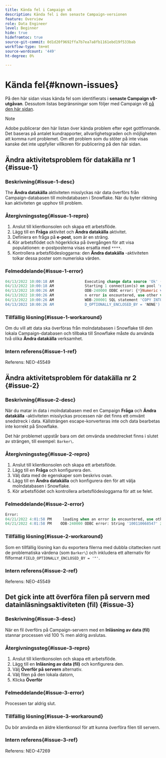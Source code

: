 ```yaml
---
title: Kända fel i Campaign v8
description: Kända fel i den senaste Campaign-versionen
feature: Overview
role: Data Engineer
level: Beginner
hide: true
hidefromtoc: true
source-git-commit: 0d1d20f9692ffa7b7ea7a8fb1161ebd19f533bab
workflow-type: tm+mt
source-wordcount: '449'
ht-degree: 0%

---
```


# Kända fel{#known-issues}

På den här sidan visas kända fel som identifierats i **senaste Campaign v8-utgåvan**. Dessutom listas begränsningar som följer med Campaign v8 [på den här sidan](known-limitations.md).


>[!NOTE]
>
>Adobe publicerar den här listan över kända problem efter eget gottfinnande. Det baseras på antalet kundrapporter, allvarlighetsgraden och möjligheten att komma runt problemet. Om ett problem som du stöter på inte visas kanske det inte uppfyller villkoren för publicering på den här sidan.

## Ändra aktivitetsproblem för datakälla nr 1 {#issue-1}

### Beskrivning{#issue-1-desc}

The **Ändra datakälla** aktiviteten misslyckas när data överförs från Campaign-databasen till molndatabasen i Snowflake. När du byter riktning kan aktiviteten ge upphov till problem.

### Återgivningssteg{#issue-1-repro}

1. Anslut till klientkonsolen och skapa ett arbetsflöde.
1. Lägg till en **Fråga** aktivitet och **Ändra datakälla** aktivitet.
1. Definiera en fråga på **e-post**, som är en sträng.
1. Kör arbetsflödet och högerklicka på övergången för att visa populationen: e-postposterna visas ersatta med `****`.
1. Kontrollera arbetsflödesloggarna: den **Ändra datakälla** -aktiviteten tolkar dessa poster som numeriska värden.

### Felmeddelande{#issue-1-error}

```sql
04/13/2022 10:00:18 AM              Executing change data source 'Ok' (step 'Change Data Source')
04/13/2022 10:00:18 AM              Starting 1 connection(s) on pool 'nms:extAccount:ffda tractorsupply_mkt_stage8' (Snowflake, server='adobe-acc_tractorsupply_us_west_2_aws.snowflakecomputing.com', login='tractorsupply_stage8_MKT:tractorsupply_stage8')
04/13/2022 10:00:26 AM              ODB-240000 ODBC error: {*}Numeric value '{*}******{*}{{*}}' is not recognized\{*}   File 'wkf1285541_13_1_0_47504750#458318uploadPart0.chunk.gz', line 1, character 10140   Row 279, column "WKF1285541_13_1_0"["BICUST_ID":1]   If you would like to continue loading when a
04/13/2022 10:00:26 AM              n error is encountered, use other values such as 'SKIP_FILE' or 'CONTINUE' for the ON_ERROR option. For more information on loading options, please run 'info loading_data' in a SQL client. SQLState: 22018
04/13/2022 10:00:26 AM              WDB-200001 SQL statement 'COPY INTO wkf1285541_13_1_0 (SACTIVE, SADDRESS1, SADDRESS2, BICUST_ID, SEMAIL) FROM ( SELECT $1, $2, $3, $4, $5 FROM $$@BULK_wkf1285541_13_1_0$$) FILE_FORMAT = ( TYPE = CSV RECORD_DELIMITER = '\x02' FIELD_DELIMITER = '\x01' FIEL
04/13/2022 10:00:26 AM              D_OPTIONALLY_ENCLOSED_BY = 'NONE') ON_ERROR = ABORT_STATEMENT PURGE = TRUE' could not be executed.
```

### Tillfällig lösning{#issue-1-workaround}

Om du vill att data ska överföras från molndatabasen i Snowflake till den lokala Campaign-databasen och tillbaka till Snowflake måste du använda två olika **Ändra datakälla** verksamhet.

### Intern referens{#issue-1-ref}

Referens: NEO-45549



## Ändra aktivitetsproblem för datakälla nr 2 {#issue-2}

### Beskrivning{#issue-2-desc}

När du matar in data i molndatabasen med en Campaign **Fråga** och **Ändra datakälla** -aktiviteten misslyckas processen när det finns ett omvänt snedstreck i data. Källsträngen escape-konverteras inte och data bearbetas inte korrekt på Snowflake.

Det här problemet uppstår bara om det omvända snedstrecket finns i slutet av strängen, till exempel: `Barker\`.


### Återgivningssteg{#issue-2-repro}

1. Anslut till klientkonsolen och skapa ett arbetsflöde.
1. Lägg till en **Fråga** och konfigurera den.
1. Välj data med de egenskaper som beskrivs ovan.
1. Lägg till en **Ändra datakälla** och konfigurera den för att välja molndatabasen i Snowflake.
1. Kör arbetsflödet och kontrollera arbetsflödesloggarna för att se felet.


### Felmeddelande{#issue-2-error}

```sql
Error:
04/21/2022 4:01:58 PM     loading when an error is encountered, use other values such as 'SKIP_FILE' or 'CONTINUE' for the ON_ERROR option. For more information on loading options, please run 'info loading_data' in a SQL client. SQLState: 22000
04/21/2022 4:01:58 PM    ODB-240000 ODBC error: String '100110668547' is too long and would be truncated   File 'wkf1656797_21_1_3057430574#458516uploadPart0.chunk.gz', line 1, character 0   Row 90058, column "WKF1656797_21_1"["SCARRIER_ROUTE":13]   If you would like to continue
```

### Tillfällig lösning{#issue-2-workaround}

Som en tillfällig lösning kan du exportera filerna med dubbla citattecken runt de problematiska värdena (som `Barker\`) och inkludera ett alternativ för filformat `FIELD_OPTIONALLY_ENCLOSED_BY = '"'`.

### Intern referens{#issue-2-ref}

Referens: NEO-45549


## Det gick inte att överföra filen på servern med datainläsningsaktiviteten (fil) {#issue-3}

### Beskrivning{#issue-3-desc}

När en fil överförs på Campaign-servern med en **Inläsning av data (fil)** stannar processen vid 100 % men aldrig avslutas.

### Återgivningssteg{#issue-3-repro}

1. Anslut till klientkonsolen och skapa ett arbetsflöde.
1. Lägg till en **Inläsning av data (fil)** och konfigurera den.
1. Välj **Överför på servern** alternativ.
1. Välj filen på den lokala datorn,
1. Klicka **Överför**


### Felmeddelande{#issue-3-error}

Processen tar aldrig slut.

### Tillfällig lösning{#issue-3-workaround}

Du bör använda en äldre klientkonsol för att kunna överföra filen till servern.

### Intern referens{#issue-3-ref}

Referens: NEO-47269